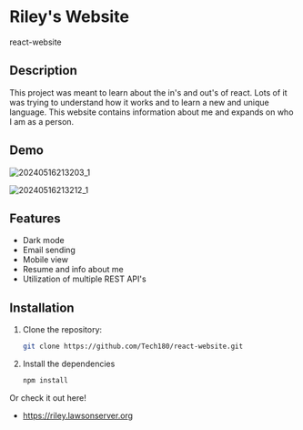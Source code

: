 # Riley's Website

react-website

## Description

This project was meant to learn about the in's and out's of react. Lots of it was trying to understand how it works and to learn a new and unique language. This website contains information about me and expands on who I am as a person.

## Demo
![20240516213203_1](https://github.com/Tech180/react-website/assets/19378220/08f0d9d0-d24c-4b98-bb97-6df4d122048b)

![20240516213212_1](https://github.com/Tech180/react-website/assets/19378220/642e2c98-e81f-4117-8391-6c14e31eeb4b)

## Features

- Dark mode
- Email sending
- Mobile view
- Resume and info about me
- Utilization of multiple REST API's

## Installation

1. Clone the repository:

   ```bash
   git clone https://github.com/Tech180/react-website.git
   ```
2. Install the dependencies
   ```bash
   npm install
   ```

Or check it out here!
- https://riley.lawsonserver.org

